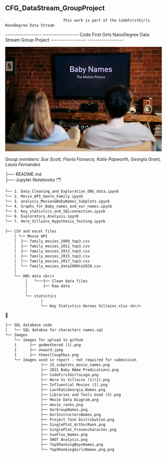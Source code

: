 ## CFG_DataStream_GroupProject
                              This work is part of the CodeFirstGirls NanoDegree Data Stream 


------------------ ------------------ Code First Girls NanoDegree Data Stream Group Project ------------------ ------------------ 


![](https://github.com/Fernandes2692/CFG_DataStream_GroupProject/blob/main/Images/BabyNames_Movie.jpeg)


 *Group members: Sue Scott, Flavia Fonseca, Katie Papworth, Georgia Grant, Laura Fernandes* 
 

├── README.md <br/>
├── Jupyter Notebooks :card_index_dividers: 

    └── 1. Data_Cleaning_and_Exploration_ONS_data.ipynb 
    └── 2. Movie_API_Genre_Family.ipynb 
    └── 3. analysis_Movies&BabyNames_Subplots.ipynb
    └── 4. Graphs_for_Baby_names_and_our_names.ipynb
    └── 5. Key_statistics_and_SQLconnection.ipynb
    └── 6. Exploratory_Analysis.ipynb 
    └── 7. Hero_Villains_Hypothesis_Testing.ipynb 

    ├── CSV and excel files
        │ └── Movie API
        │  ├── family_movies_2009_top3.csv 
        │  ├── family_movies_2011_top3.csv 
        │  ├── family_movies_2013_top3.csv 
        │  ├── family_movies_2015_top3.csv 
        │  │── family_movies_2017_top3.csv
        │  └── family_movies_data2000to2020.csv
        │  
        └── ONS data <br/>
             │   └───├── Clean data files 
             │       ├── Raw data 
             │
             └── statistics 
                    │
                    └── Key Statistics Heroes Villains.xlsx <br/>
                   
:file_folder:
    
    ├── SQL database code
    │   └── SQL databse for characters names.sql
    └── Images
        └── Images for upload to github
        ├      ├── godmothered (1).png
        ├      ├── onward.jpeg
        ├      ├── thewilloughbys.png
        └── Images used in report - not required for submission
                    ├── 15_subplots_movie_names.png
                    ├── 2021 Baby NAme Predications.png
                    ├── CodeFirstGirlsLogo.png
                    ├── Hero Vs Villains (1)(1).png
                    ├── Influential Movies (1).png
                    ├── LaurKatiGeorgia_Names.png
                    ├── Libraries and Tools Used (3).png
                    ├── Movie Data Diagram.png
                    ├── movie_ranks.png
                    ├── OurGroupNames.png
                    ├── OurInstructorsNames.png
                    ├── Project Task Distribution.png
                    ├── SinglePlot_ArthurRank.png
                    ├── SinglePlot_Frozencharacter.png
                    ├── SueFlav_Names.png
                    ├── SWOT Analysis.png
                    ├── Top5RankingBoysNames.png
                    └── Top5RankingGirlsNames.png.png



